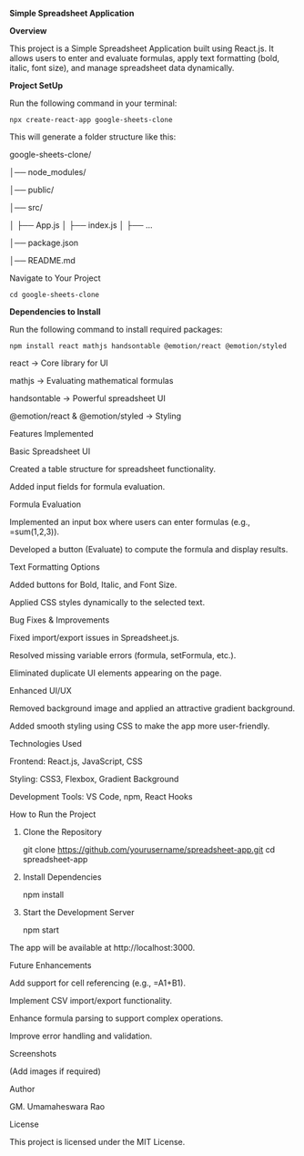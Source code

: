 **Simple Spreadsheet Application**

**Overview**

This project is a Simple Spreadsheet Application built using React.js. It allows users to enter and evaluate formulas, apply text formatting (bold, italic, font size), and manage spreadsheet data dynamically.

**Project SetUp**

Run the following command in your terminal:

    npx create-react-app google-sheets-clone

This will generate a folder structure like this:

google-sheets-clone/

│── node_modules/

│── public/

│── src/

│   ├── App.js
│   ├── index.js
│   ├── ...

│── package.json

│── README.md

Navigate to Your Project
    
    cd google-sheets-clone

**Dependencies to Install**

Run the following command to install required packages:

    npm install react mathjs handsontable @emotion/react @emotion/styled
    

react → Core library for UI
    
mathjs → Evaluating mathematical formulas
    
handsontable → Powerful spreadsheet UI
    
@emotion/react & @emotion/styled → Styling

Features Implemented

Basic Spreadsheet UI

Created a table structure for spreadsheet functionality.

Added input fields for formula evaluation.

Formula Evaluation

Implemented an input box where users can enter formulas (e.g., =sum(1,2,3)).

Developed a button (Evaluate) to compute the formula and display results.

Text Formatting Options

Added buttons for Bold, Italic, and Font Size.

Applied CSS styles dynamically to the selected text.

Bug Fixes & Improvements

Fixed import/export issues in Spreadsheet.js.

Resolved missing variable errors (formula, setFormula, etc.).

Eliminated duplicate UI elements appearing on the page.

Enhanced UI/UX

Removed background image and applied an attractive gradient background.

Added smooth styling using CSS to make the app more user-friendly.

Technologies Used

Frontend: React.js, JavaScript, CSS

Styling: CSS3, Flexbox, Gradient Background

Development Tools: VS Code, npm, React Hooks

How to Run the Project

1. Clone the Repository

    git clone https://github.com/yourusername/spreadsheet-app.git
    cd spreadsheet-app

2. Install Dependencies

    npm install

3. Start the Development Server

    npm start

The app will be available at http://localhost:3000.

Future Enhancements

Add support for cell referencing (e.g., =A1+B1).

Implement CSV import/export functionality.

Enhance formula parsing to support complex operations.

Improve error handling and validation.

Screenshots

(Add images if required)

Author

GM. Umamaheswara Rao

License

This project is licensed under the MIT License.
